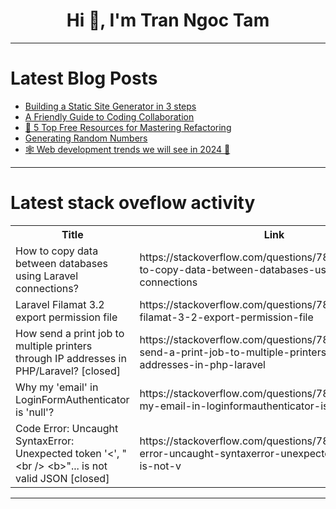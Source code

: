 <h1 align="center">Hi 👋, I'm Tran Ngoc Tam</h1>

---

# Latest Blog Posts 
<!-- BLOG-POST-LIST:START -->
- [Building a Static Site Generator in 3 steps](https://dev.to/devmount/building-a-static-site-generator-in-3-steps-72e)
- [A Friendly Guide to Coding Collaboration](https://dev.to/respect17/a-friendly-guide-to-coding-collaboration-33dg)
- [🎩 5 Top Free Resources for Mastering Refactoring](https://dev.to/evergrowingdev/5-top-free-resources-for-mastering-refactoring-n69)
- [Generating Random Numbers](https://dev.to/paulike/generating-random-numbers-1fhc)
- [🕸️ Web development trends we will see in 2024 👀](https://dev.to/wasp/web-development-trends-we-will-see-in-2024-55pi)
<!-- BLOG-POST-LIST:END -->

---

# Latest stack oveflow activity
<table>
  <tr><th>Title</th><th>Link</th></tr>
  <!-- STACKOVERFLOW:START --><tr><td>How to copy data between databases using Laravel connections?</td><td>https://stackoverflow.com/questions/78418635/how-to-copy-data-between-databases-using-laravel-connections</td></tr><tr><td>Laravel Filamat 3.2 export permission file</td><td>https://stackoverflow.com/questions/78418536/laravel-filamat-3-2-export-permission-file</td></tr><tr><td>How send a print job to multiple printers through IP addresses in PHP/Laravel? [closed]</td><td>https://stackoverflow.com/questions/78418495/how-send-a-print-job-to-multiple-printers-through-ip-addresses-in-php-laravel</td></tr><tr><td>Why my &#39;email&#39; in LoginFormAuthenticator is &#39;null&#39;?</td><td>https://stackoverflow.com/questions/78418484/why-my-email-in-loginformauthenticator-is-null</td></tr><tr><td>Code Error: Uncaught SyntaxError: Unexpected token &#39;&lt;&#39;, &quot;&lt;br /&gt; &lt;b&gt;&quot;... is not valid JSON [closed]</td><td>https://stackoverflow.com/questions/78418371/code-error-uncaught-syntaxerror-unexpected-token-br-b-is-not-v</td></tr><!-- STACKOVERFLOW:END -->
</table>

---


